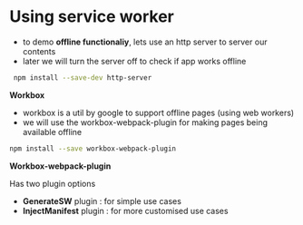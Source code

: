 # Using service worker

- to demo **offline functionaliy**, lets use an http server to server our contents
- later we will turn the server off to check if app works offline



```bash
 npm install --save-dev http-server	
```



 





**Workbox** 

- workbox is a util by google to support offline pages (using web workers)
- we will use the workbox-webpack-plugin for making pages being available offline

```bash
npm install --save workbox-webpack-plugin	
```



**Workbox-webpack-plugin**

Has two plugin options 

- **GenerateSW** plugin : for simple use cases
- **InjectManifest** plugin : for more customised use cases



